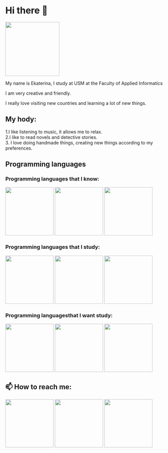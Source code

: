 # Hi there 👋
<img src="https://imgur.com/fVVzEjQ.png"  heigth="263" width="168">

My name is Ekaterina, I study at USM at the Faculty of Applied Informatics

I am very creative and friendly.

I really love visiting new countries and learning a lot of new things.

## My hody:
1.I like listening to music, it allows me to relax.  
2.I like to read novels and detective stories.  
3. I love doing handmade things, creating new things according to my preferences.  
## Programming languages
### Programming languages ​​that I know:
<img src="https://imgur.com/nO0W2YI.png" heigth="150" width="150"> <img src="https://imgur.com/hL5IO01.png" heigth="150" width="150"> <img src="https://imgur.com/svDK9B3.png" heigth="150" width="150">
### Programming languages ​​that I study:
<img src="https://imgur.com/DKZRt9n.png" heigth="150" width="150"> <img src="https://imgur.com/Wn0wYxv.png" heigth="150" width="150"> <img src="https://imgur.com/4ru3iBS.png" heigth="150" width="150">
### Programming languages ​​that I want study:
<img src="https://imgur.com/L3quFPa.png" heigth="150" width="150"> <img src="https://imgur.com/VZiLStl.png" heigth="150" width="150"> <img src="https://imgur.com/SMwYnXv.png" heigth="150" width="150">

## 📫 How to reach me:
<img src="https://imgur.com/2AgkQxh.png" heigth="150" width="150"> <img src="https://imgur.com/Ynsl7S9.png" heigth="150" width="150"> <img src="https://imgur.com/zlD34Z3.png" heigth="150" width="150">

